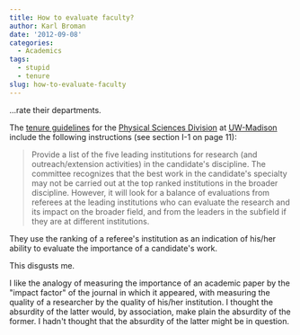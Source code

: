 ```yaml
---
title: How to evaluate faculty?
author: Karl Broman
date: '2012-09-08'
categories:
  - Academics
tags:
  - stupid
  - tenure
slug: how-to-evaluate-faculty
---
```


...rate their departments.

The [tenure guidelines](http://www.secfac.wisc.edu/divcomm/physical/TenureGuidelines.pdf) for the [Physical Sciences Division](http://www.secfac.wisc.edu/divcomm/physical/index.htm) at [UW-Madison](http://www.wisc.edu) include the following instructions (see section I-1 on page 11):

> Provide a list of the five leading institutions for research (and outreach/extension activities) in the candidate's discipline. The committee recognizes that the best work in the candidate's specialty may not be carried out at the top ranked institutions in the broader discipline.  However, it will look for a balance of evaluations from referees at the leading institutions who can evaluate the research and its impact on the broader field, and from the leaders in the subfield if they are at different institutions.

They use the ranking of a referee's institution as an indication of his/her ability to evaluate the importance of a candidate's work.

This disgusts me.

I like the analogy of measuring the importance of an academic paper by the "impact factor" of the journal in which it appeared, with measuring the quality of a researcher by the quality of his/her institution.  I thought the absurdity of the latter would, by association, make plain the absurdity of the former.  I hadn't thought that the absurdity of the latter might be in question.
